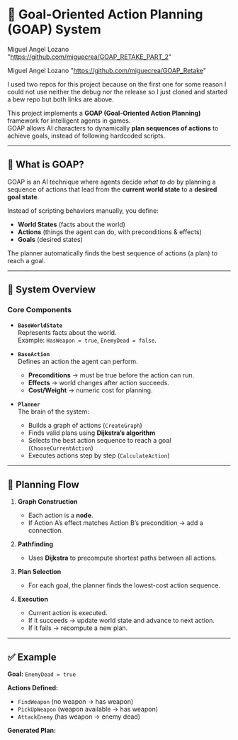 


# 🎯 Goal-Oriented Action Planning (GOAP) System


Miguel Angel Lozano "https://github.com/miguecrea/GOAP_RETAKE_PART_2"

Miguel Angel Lozano "https://github.com/miguecrea/GOAP_Retake"

I used two repos for this project because  on the first one for some reason I could not use neither the debug nor the release so I just cloned 
and started a bew repo but both links are above.


This project implements a **GOAP (Goal-Oriented Action Planning)** framework for intelligent agents in games.  
GOAP allows AI characters to dynamically **plan sequences of actions** to achieve goals, instead of following hardcoded scripts.  

---

## 🚀 What is GOAP?

GOAP is an AI technique where agents decide *what to do* by planning a sequence of actions that lead from the **current world state** to a **desired goal state**.  

Instead of scripting behaviors manually, you define:  
- **World States** (facts about the world)  
- **Actions** (things the agent can do, with preconditions & effects)  
- **Goals** (desired states)  

The planner automatically finds the best sequence of actions (a plan) to reach a goal.  

---

## 🧩 System Overview

### Core Components
- **`BaseWorldState`**  
  Represents facts about the world.  
  Example: `HasWeapon = true`, `EnemyDead = false`.

- **`BaseAction`**  
  Defines an action the agent can perform.  
  - **Preconditions** → must be true before the action can run.  
  - **Effects** → world changes after action succeeds.  
  - **Cost/Weight** → numeric cost for planning.  

- **`Planner`**  
  The brain of the system:  
  - Builds a graph of actions (`CreateGraph`)  
  - Finds valid plans using **Dijkstra’s algorithm**  
  - Selects the best action sequence to reach a goal (`ChooseCurrentAction`)  
  - Executes actions step by step (`CalculateAction`)  

---

## 🔄 Planning Flow

1. **Graph Construction**  
   - Each action is a **node**.  
   - If Action A’s effect matches Action B’s precondition → add a connection.  

2. **Pathfinding**  
   - Uses **Dijkstra** to precompute shortest paths between all actions.  

3. **Plan Selection**  
   - For each goal, the planner finds the lowest-cost action sequence.  

4. **Execution**  
   - Current action is executed.  
   - If it succeeds → update world state and advance to next action.  
   - If it fails → recompute a new plan.  

---

## ✅ Example

**Goal:** `EnemyDead = true`  

**Actions Defined:**  
- `FindWeapon` (no weapon → has weapon)  
- `PickUpWeapon` (weapon available → has weapon)  
- `AttackEnemy` (has weapon → enemy dead)  

**Generated Plan:**  



